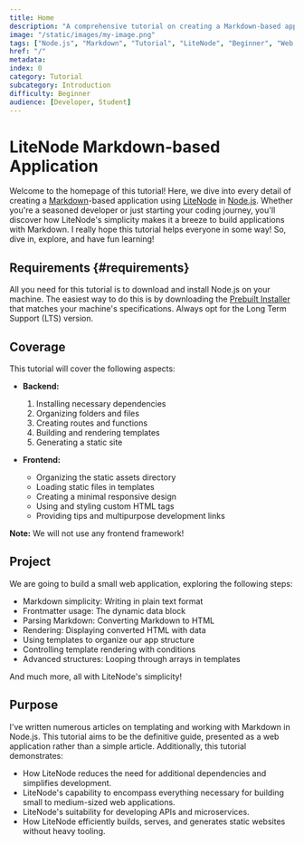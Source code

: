 ```yaml
---
title: Home
description: "A comprehensive tutorial on creating a Markdown-based application using LiteNode in Node.js."
image: "/static/images/my-image.png"
tags: ["Node.js", "Markdown", "Tutorial", "LiteNode", "Beginner", "Web Development"]
href: "/"
metadata:
index: 0
category: Tutorial
subcategory: Introduction
difficulty: Beginner
audience: [Developer, Student]
---
```


# LiteNode Markdown-based Application

Welcome to the homepage of this tutorial! Here, we dive into every detail of creating a [Markdown](https://daringfireball.net/projects/markdown/)-based application using [LiteNode](https://litenode.pages.dev/) in [Node.js](https://nodejs.org/en). Whether you're a seasoned developer or just starting your coding journey, you'll discover how LiteNode's simplicity makes it a breeze to build applications with Markdown. I really hope this tutorial helps everyone in some way! So, dive in, explore, and have fun learning!

## Requirements {#requirements}

All you need for this tutorial is to download and install Node.js on your machine. The easiest way to do this is by downloading the [Prebuilt Installer](https://nodejs.org/en/download/prebuilt-installer) that matches your machine's specifications. Always opt for the Long Term Support (LTS) version.

## Coverage

This tutorial will cover the following aspects:

-   **Backend:**

    1. Installing necessary dependencies
    2. Organizing folders and files
    3. Creating routes and functions
    4. Building and rendering templates
    5. Generating a static site

-   **Frontend:**
    -   Organizing the static assets directory
    -   Loading static files in templates
    -   Creating a minimal responsive design
    -   Using and styling custom HTML tags
    -   Providing tips and multipurpose development links

**Note:** We will not use any frontend framework!

## Project

We are going to build a small web application, exploring the following steps:

-   Markdown simplicity: Writing in plain text format
-   Frontmatter usage: The dynamic data block
-   Parsing Markdown: Converting Markdown to HTML
-   Rendering: Displaying converted HTML with data
-   Using templates to organize our app structure
-   Controlling template rendering with conditions
-   Advanced structures: Looping through arrays in templates

And much more, all with LiteNode's simplicity!

## Purpose

I've written numerous articles on templating and working with Markdown in Node.js. This tutorial aims to be the definitive guide, presented as a web application rather than a simple article. Additionally, this tutorial demonstrates:

-   How LiteNode reduces the need for additional dependencies and simplifies development.
-   LiteNode's capability to encompass everything necessary for building small to medium-sized web applications.
-   LiteNode's suitability for developing APIs and microservices.
-   How LiteNode efficiently builds, serves, and generates static websites without heavy tooling.
